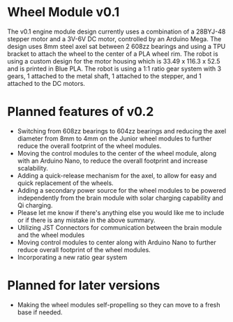 # Wheel Module v0.1

The v0.1 engine module design currently uses a combination of a 28BYJ-48 stepper motor and a 3V-6V DC motor, controlled by an Arduino Mega. The design uses 8mm steel axel sat between 2 608zz bearings and using a TPU bracket to attach the wheel to the center of a PLA wheel rim. The robot is using a custom design for the motor housing which is 33.49 x 116.3 x 52.5 and is printed in Blue PLA. The robot is using a 1:1 ratio gear system with 3 gears, 1 attached to the metal shaft, 1 attached to the stepper, and 1 attached to the DC motors.

# Planned features of v0.2

- Switching from 608zz bearings to 604zz bearings and reducing the axel diameter from 8mm to 4mm on the Junior wheel modules to further reduce the overall footprint of the wheel modules.
- Moving the control modules to the center of the wheel module, along with an Arduino Nano, to reduce the overall footprint and increase scalability.
- Adding a quick-release mechanism for the axel, to allow for easy and quick replacement of the wheels.
- Adding a secondary power source for the wheel modules to be powered independently from the brain module with solar charging capability and Qi charging.
- Please let me know if there's anything else you would like me to include or if there is any mistake in the above summary.
- Utilizing JST Connectors for communication between the brain module and the wheel modules
- Moving control modules to center along with Arduino Nano to further reduce overall footprint of the wheel modules.
- Incorporating a new ratio gear system

# Planned for later versions

- Making the wheel modules self-propelling so they can move to a fresh base if needed.



